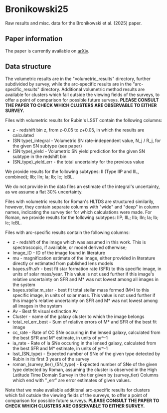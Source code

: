 # Bronikowski25
Raw results and misc. data for the Bronikowski et al. (2025) paper.

## Paper information

The paper is currently available on [arXiv](https://arxiv.org/abs/2504.01068).

## Data structure

The volumetric results are in the "volumetric_results" directory, further subdivided by survey, while the arc-specific results are in the "arc-specific_results" directory. Additional volumetric method results are available for clusters which fall outside the viewing fields of the surveys, to offer a point of comparison for possible future surveys. **PLEASE CONSULT THE PAPER TO CHECK WHICH CLUSTERS ARE OBSERVABLE TO EITHER SURVEY.**

Files with volumetric results for Rubin's LSST contain the following columns:

- z - redshift bin z, from z-0.05 to z+0.05, in which the results are calculated
- (SN type)_integral - Volumetric SN rate-independent value, N_j / R_j, for the given SN subtype (see paper)
- (SN type)_yield - Volumetric SN yield prediction for the given SN subtype in the redshift bin
- (SN_type)_yield_err - the total uncertainty for the previous value

We provide results for the following subtypes: II (Type IIP and IIL, combined); IIb; IIn; Ia; Ib; Ic; IcBL.

We do not provide in the data files an estimate of the integral's uncertainty, as we assume a flat 30% uncertainty.

Files with volumetric results for Roman's HLTDS are structured similarily, however, they contain separate columns with "wide" and "deep" in column names, indicating the survey tier for which calculations were made.
For Roman, we provide results for the following subtypes: IIP; IIL; IIb; IIn; Ia; Ib; Ic; IcBL.

Files with arc-specific results contain the following columns:

- z - redshift of the image which was assumed in this work. This is spectroscopic, if available, or model derived otherwise;
- Image_ID - ID of the image found in literature
- mu - magnification estimate of the image, either provided in literature directly or estimated from published lens models
- bayes.sfh.sfr - best fit star formation rate (SFR) to this specific image, in units of solar mass/year. This value is not used further if this image's relative uncertainty on SFR and M* was not lowest among all images in the system
- bayes.stellar.m_star - best fit total stellar mass formed (M*) to this specific image, in units of solar mass. This value is not used further if this image's relative uncertainty on SFR and M* was not lowest among all images in the system
- Av - Best fit visual extinction Av
- Cluster - name of the galaxy cluster to which the image belongs
- total_rel_err_best - Sum of relative errors of M* and SFR of the best fit image
- cc_rate - Rate of CC SNe occuring in the lensed galaxy, calculated from the best SFR and M* estimate, in units of yr^-1
- ia_rate - Rate of Ia SNe occuring in the lensed galaxy, calculated from the best SFR and M* estimate, in units of yr^-1
- lsst_(SN_type) - Expected number of SNe of the given type detected by Rubin in its first 3 years of the survey
- roman_(survey_tier)_(SN_type) - Expected number of SNe of the given type detected by Roman, assuming the cluster is observed in the High Latitude Time Domain Survey in the tier given by (survey_tier)
Columns which end with "_err" are error estimates of given values.

Note that we make available additional arc-specific results for clusters which fall outside the viewing fields of the surveys, to offer a point of comparison for possible future surveys. **PLEASE CONSULT THE PAPER TO CHECK WHICH CLUSTERS ARE OBSERVABLE TO EITHER SURVEY.**

